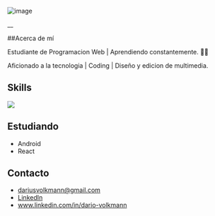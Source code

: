 ![image](https://i.postimg.cc/jS6kr0ht/Git-PROFILE.jpg)

__

##Acerca de mí

Estudiante de Programacion Web | Aprendiendo constantemente. 👨‍💻

Aficionado a la tecnologia | Coding | Diseño y edicion de multimedia. 





## Skills

![](https://i.postimg.cc/T36sKYkZ/SKILLS.png)


## Estudiando 

+ Android 
+ React

## Contacto

+ dariusvolkmann@gmail.com
+ [LinkedIn](www.linkedin.com/in/dario-volkmann)
+ www.linkedin.com/in/dario-volkmann

